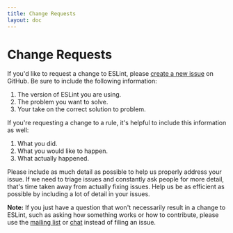 ```yaml
---
title: Change Requests
layout: doc
---
```


# Change Requests

If you'd like to request a change to ESLint, please [create a new issue](https://github.com/eslint/eslint/issues/new?body=**What%20version%20are%20you%20using%3F**%0A%0A**What%20did%20you%20do%3F**%0A%0A**What%20happened%3F**%0A%0A**What%20did%20you%20expect%20to%20happen%3F**%0A%0A) on GitHub. Be sure to include the following information:

1. The version of ESLint you are using.
1. The problem you want to solve.
1. Your take on the correct solution to problem.

If you're requesting a change to a rule, it's helpful to include this information as well:

1. What you did.
1. What you would like to happen.
1. What actually happened.

Please include as much detail as possible to help us properly address your issue. If we need to triage issues and constantly ask people for more detail, that's time taken away from actually fixing issues. Help us be as efficient as possible by including a lot of detail in your issues.

**Note:** If you just have a question that won't necessarily result in a change to ESLint, such as asking how something works or how to contribute, please use the [mailing list](https://groups.google.com/group/eslint) or [chat](https://gitter.im/eslint/eslint) instead of filing an issue.
